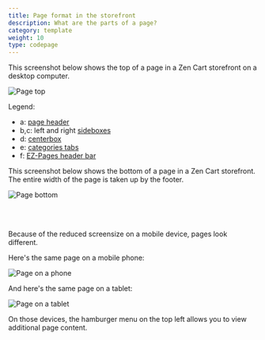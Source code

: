 ```yaml
---
title: Page format in the storefront 
description: What are the parts of a page?
category: template
weight: 10 
type: codepage 
---
```


This screenshot below shows the top of a page in a Zen Cart storefront on a desktop computer. 

![Page top](/images/page_top.png)

Legend:

- a: [page header](/user/template/header/) 
- b,c: left and right [sideboxes](/user/sideboxes/) 
- d: [centerbox](/user/template/centerboxes/) 
- e: [categories tabs](/user/new_user_topics/categories_tabs/)
- f: [EZ-Pages header bar](/user/ezpages/ezpages_header_bar/)

This screenshot below shows the bottom of a page in a Zen Cart storefront. 
The entire width of the page is taken up by the footer.

![Page bottom](/images/page_bottom.png)

<br><br>

Because of the reduced screensize on a mobile device, pages look different. 

Here's the same page on a mobile phone: 

![Page on a phone](/images/page_phone.png)

And here's the same page on a tablet: 

![Page on a tablet](/images/page_tablet.png)

On those devices, the hamburger menu on the top left allows you to view additional page content. 
